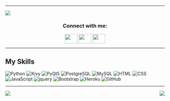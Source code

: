 <hr>
<img src="https://user-images.githubusercontent.com/97242088/210783094-df81a460-0771-47c5-8045-5a236bbe2993.png" />

<h3 align="center">Connect with me:</h3>
<p align="center">
<a href="https://www.linkedin.com/in/artur-yurchenko-109ba9240/" target="blank"><img align="center" src="https://cdn.jsdelivr.net/npm/simple-icons@3.0.1/icons/linkedin.svg" alt="" height="30" width="40" /></a>
<a href="your link" target="blank"><img align="center" src="https://cdn.jsdelivr.net/npm/simple-icons@3.0.1/icons/instagram.svg" alt="" height="30" width="40" /></a>
<a href="your link" target="blank"><img align="center" src="https://cdn.jsdelivr.net/npm/simple-icons@3.0.1/icons/facebook.svg" alt="" height="30" width="40" /></a>
</p>


<hr>

##  My Skills

![Python](https://img.shields.io/badge/-Python-black?style=flat-square&logo=Python)
![Kivy](https://img.shields.io/badge/Kivy-20232A?style=flat-square&logo=Kivy&logoColor=61DAFB)
![PyQt5](https://img.shields.io/badge/PyQt5-593D88?style=flat-square&logo=pyqt5&logoColor=white)
![PostgreSQL](https://img.shields.io/badge/-PostgreSQL-336791?style=flat-square&logo=postgresql)
![MySQL](https://img.shields.io/badge/-MySQL-black?style=flat-square&logo=mysql)
![HTML](https://img.shields.io/badge/-HTML-E34F26?style=flat-square&logo=html&logoColor=white)
![CSS](https://img.shields.io/badge/-CSS-1572B6?style=flat-square&logo=css)
![JavaScript](https://img.shields.io/badge/-JavaScript-black?style=flat-square&logo=javascript)
![jquery](https://img.shields.io/badge/jQuery-0769AD?style=flat-square&logo=jquery&logoColor=white)
![Bootstrap](https://img.shields.io/badge/-Bootstrap-563D7C?style=flat-square&logo=bootstrap)
![Heroku](https://img.shields.io/badge/-Heroku-430098?style=flat-square&logo=heroku)
![GitHub](https://img.shields.io/badge/-GitHub-181717?style=flat-square&logo=github)

<hr>  
  
  <img align="left" src="https://github-readme-stats.vercel.app/api?username=artur24814&hide=stars&show_icons=true" />
  
  <img align="right" src="https://github-readme-stats.vercel.app/api/top-langs/?username=artur24814&layout=compact&exclude_repo=ArturYurchenko.github.io,calendar_manager,QRreader_and_creator_WithDjangoAndHTMX,Chatbot-C3Po,Plazma-center,Automania_2.0,Django-GeoIP,django_dicom_view,dictionary_app" />
  
  


<!--
**artur24814/artur24814** is a ✨ _special_ ✨ repository because its `README.md` (this file) appears on your GitHub profile.

Here are some ideas to get you started:

- 🔭 I’m currently working on ...
- 🌱 I’m currently learning ...
- 👯 I’m looking to collaborate on ...
- 🤔 I’m looking for help with ...
- 💬 Ask me about ...
- 📫 How to reach me: ...
- 😄 Pronouns: ...
- ⚡ Fun fact: ...
-->
